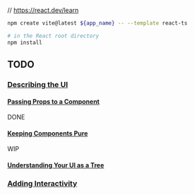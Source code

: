 // https://react.dev/learn

```bash
npm create vite@latest ${app_name} -- --template react-ts

# in the React root directory
npm install
```

## TODO

### [Describing the UI](https://react.dev/learn/describing-the-ui)

#### [Passing Props to a Component](https://react.dev/learn/passing-props-to-a-component)
DONE

#### [Keeping Components Pure](https://react.dev/learn/keeping-components-pure)
WIP

#### [Understanding Your UI as a Tree](https://react.dev/learn/understanding-your-ui-as-a-tree)

### [Adding Interactivity](https://react.dev/learn/adding-interactivity)


